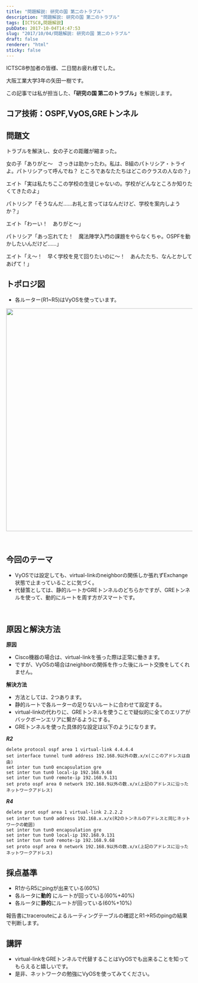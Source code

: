 ```yaml
---
title: "問題解説: 研究の国 第二のトラブル"
description: "問題解説: 研究の国 第二のトラブル"
tags: [ICTSC8,問題解説]
pubDate: 2017-10-04T14:47:53
slug: "2017/10/04/問題解説: 研究の国 第二のトラブル"
draft: false
renderer: "html"
sticky: false
---
```


<p>ICTSC8参加者の皆様、二日間お疲れ様でした。</p>
<p>大阪工業大学3年の矢田一樹です。</p>
<p>この記事では私が担当した、<strong>「研究の国 第二のトラブル」</strong>を解説します。</p>
<h2>コア技術：OSPF,VyOS,GREトンネル</h2>
<h2>問題文</h2>
<p>トラブルを解決し、女の子との距離が縮まった。</p>
<p>女の子「ありがと～　さっきは助かったわ。私は、B組のパトリシア・トライよ。パトリシアって呼んでね？ ところであなたたちはどこのクラスの人なの？」</p>
<p>エイト「実は私たちここの学校の生徒じゃないの。学校がどんなところか知りたくてきたのよ」</p>
<p>パトリシア「そうなんだ……お礼と言ってはなんだけど、学校を案内しようか？」</p>
<p>エイト「わーい！　ありがと～」</p>
<p>パトリシア「あっ忘れてた！　魔法陣学入門の課題をやらなくちゃ。OSPFを動かしたいんだけど……」</p>
<p>エイト「え〜！　早く学校を見て回りたいのに〜！　あんたたち、なんとかしてあげて！」</p>
<h2>トポロジ図</h2>
<ul>
<li>各ルーター(R1~R5)はVyOSを使っています。</li>
</ul>
<p><img decoding="async" loading="lazy" class="alignnone size-full wp-image-1156" src="/images/wp/2017/09/problem-kaz.jpg.webp" alt="" width="599" height="601" /></p>
<p>&nbsp;</p>
<h2>今回のテーマ</h2>
<ul>
<li>VyOSでは設定しても、virtual-linkのneighborの関係しか張れずExchange状態で止まっていることに気づく。</li>
<li>代替策としては、静的ルートかGREトンネルのどちらかですが、GREトンネルを使って、動的にルートを周す方がスマートです。</li>
</ul>
<p>&nbsp;</p>
<h2>原因と解決方法</h2>
<p><strong>原因</strong></p>
<ul>
<li>Cisco機器の場合は、virtual-linkを張った際は正常に働きます。</li>
<li>ですが、VyOSの場合はneighborの関係を作った後にルート交換をしてくれません。</li>
</ul>
<p><strong>解決方法</strong></p>
<ul>
<li>方法としては、2つあります。</li>
<li>静的ルートで各ルーターの足りないルートに合わせて設定する。</li>
<li>virtual-linkの代わりに、GREトンネルを使うことで疑似的に全てのエリアがバックボーンエリアに繋がるようにする。</li>
<li>GREトンネルを使った具体的な設定は以下のようになります。</li>
</ul>
<p><em><strong>R2</strong></em></p>
<pre class="wiki-code"><code>delete protocol ospf area 1 virtual-link 4.4.4.4
set interface tunnel tun0 address 192.168.9以外の数.x/x(ここのアドレスは自由)
set inter tun tun0 encapsulation gre
set inter tun tun0 local-ip 192.168.9.68
set inter tun tun0 remote-ip 192.168.9.131
set proto ospf area 0 network 192.168.9以外の数.x/x(上記のアドレスに沿ったネットワークアドレス)</code></pre>
<p><em><strong>R4</strong></em></p>
<pre class="wiki-code"><code>delete prot ospf area 1 virtual-link 2.2.2.2
set inter tun tun0 address 192.168.x.x/x(R2のトンネルのアドレスと同じネットワークの範囲)
set inter tun tun0 encapsulation gre
set inter tun tun0 local-ip 192.168.9.131
set inter tun tun0 remote-ip 192.168.9.68
set proto ospf area 0 network 192.168.9以外の数.x/x(上記のアドレスに沿ったネットワークアドレス)</code></pre>
<h2>採点基準</h2>
<ul>
<li>R1からR5にpingが出来ている(60%)</li>
<li>各ルータに<strong>動的</strong> にルートが回っている(60%+40%)</li>
<li>各ルータに<strong>静的</strong>にルートが回っている(60%+10%)</li>
</ul>
<p>報告書にtracerouteによるルーティングテーブルの確認とR1-&gt;R5のpingの結果で判断します。</p>
<h2>講評</h2>
<ul>
<li>virtual-linkをGREトンネルで代替することはVyOSでも出来ることを知ってもらえると嬉しいです。</li>
<li>是非、ネットワークの勉強にVyOSを使ってみてください。</li>
</ul>
